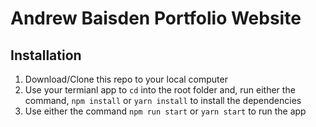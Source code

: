 # Andrew Baisden Portfolio Website

## Installation

1. Download/Clone this repo to your local computer
2. Use your termianl app to `cd` into the root folder and, run either the command, `npm install` or `yarn install` to install the dependencies
3. Use either the command `npm run start` or `yarn start` to run the app